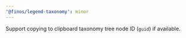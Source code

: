 ```yaml
---
'@finos/legend-taxonomy': minor
---
```


Support copying to clipboard taxonomy tree node ID (`guid`) if available.
